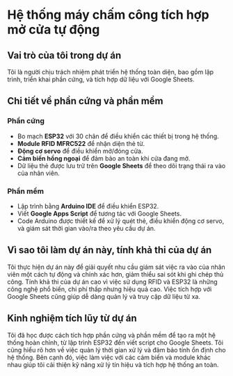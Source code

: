 # Hệ thống máy chấm công tích hợp mở cửa tự động

## Vai trò của tôi trong dự án
Tôi là người chịu trách nhiệm phát triển hệ thống toàn diện, bao gồm lập trình, triển khai phần cứng, và tích hợp dữ liệu với Google Sheets.

## Chi tiết về phần cứng và phần mềm

### Phần cứng
- Bo mạch **ESP32** với 30 chân để điều khiển các thiết bị trong hệ thống.
- **Module RFID MFRC522** để nhận diện thẻ từ.
- **Động cơ servo** để điều khiển mở/đóng cửa.
- **Cảm biến hồng ngoại** để đảm bảo an toàn khi cửa đang mở.
- Dữ liệu thẻ được lưu trữ trên **Google Sheets** để theo dõi trạng thái ra vào của nhân viên.

### Phần mềm
- Lập trình bằng **Arduino IDE** để điều khiển ESP32.
- Viết **Google Apps Script** để tương tác với Google Sheets. 
- Code Arduino được thiết kế để xử lý quét thẻ, điều khiển động cơ servo, và giám sát thời gian vào/ra theo yêu cầu dự án.

## Vì sao tôi làm dự án này, tính khả thi của dự án
Tôi thực hiện dự án này để giải quyết nhu cầu giám sát việc ra vào của nhân viên một cách tự động và chính xác hơn, giảm thiểu sai sót khi ghi chép thủ công. Tính khả thi của dự án cao vì việc sử dụng RFID và ESP32 là những công nghệ phổ biến, chi phí thấp nhưng hiệu quả cao. Việc tích hợp với Google Sheets cũng giúp dễ dàng quản lý và truy cập dữ liệu từ xa.

## Kinh nghiệm tích lũy từ dự án
Tôi đã học được cách tích hợp phần cứng và phần mềm để tạo ra một hệ thống hoàn chỉnh, từ lập trình ESP32 đến viết script cho Google Sheets. Tôi cũng hiểu rõ hơn về việc quản lý thời gian xử lý và đảm bảo tính ổn định cho hệ thống. Bên cạnh đó, việc làm việc với các cảm biến và module khác nhau giúp tôi cải thiện kỹ năng xử lý tín hiệu và tích hợp hệ thống an toàn.
